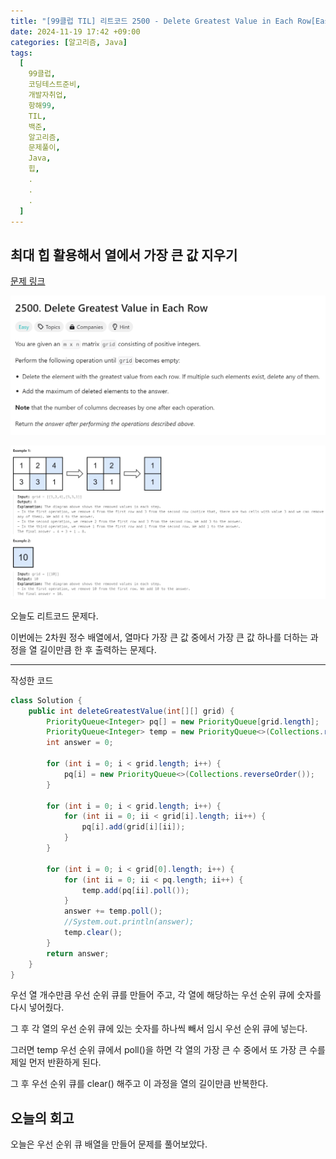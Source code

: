 ```yaml
---
title: "[99클럽 TIL] 리트코드 2500 - Delete Greatest Value in Each Row[Easy](Java)"
date: 2024-11-19 17:42 +09:00
categories: [알고리즘, Java]
tags:
  [
    99클럽,
    코딩테스트준비,
    개발자취업,
    항해99,
    TIL,
    백준,
    알고리즘,
    문제풀이,
    Java,
    힙,
    .
    .
    .
  ]
---
```


## 최대 힙 활용해서 열에서 가장 큰 값 지우기

[문제 링크](https://leetcode.com/problems/delete-greatest-value-in-each-row/description/)

![문제 설명](https://github.com/jungi0531/images/blob/main/algorithm_99club_23_01.png?raw=true)

![문제 설명](https://github.com/jungi0531/images/blob/main/algorithm_99club_23_02.png?raw=true)

오늘도 리트코드 문제다.

이번에는 2차원 정수 배열에서, 열마다 가장 큰 값 중에서 가장 큰 값 하나를 더하는 과정을 열 길이만큼 한 후 출력하는 문제다.

---

작성한 코드

```java
class Solution {
    public int deleteGreatestValue(int[][] grid) {
        PriorityQueue<Integer> pq[] = new PriorityQueue[grid.length];
        PriorityQueue<Integer> temp = new PriorityQueue<>(Collections.reverseOrder());
        int answer = 0;

        for (int i = 0; i < grid.length; i++) {
            pq[i] = new PriorityQueue<>(Collections.reverseOrder());
        }

        for (int i = 0; i < grid.length; i++) {
            for (int ii = 0; ii < grid[i].length; ii++) {
                pq[i].add(grid[i][ii]);
            }
        }

        for (int i = 0; i < grid[0].length; i++) {
            for (int ii = 0; ii < pq.length; ii++) {
                temp.add(pq[ii].poll());
            }
            answer += temp.poll();
            //System.out.println(answer);
            temp.clear();
        }
        return answer;
    }
}
```

우선 열 개수만큼 우선 순위 큐를 만들어 주고, 각 열에 해당하는 우선 순위 큐에 숫자를 다시 넣어줬다.

그 후 각 열의 우선 순위 큐에 있는 숫자를 하나씩 빼서 임시 우선 순위 큐에 넣는다.

그러면 temp 우선 순위 큐에서 poll()을 하면 각 열의 가장 큰 수 중에서 또 가장 큰 수를 제일 먼저 반환하게 된다.

그 후 우선 순위 큐를 clear() 해주고 이 과정을 열의 길이만큼 반복한다.

## 오늘의 회고

오늘은 우선 순위 큐 배열을 만들어 문제를 풀어보았다.
